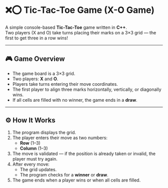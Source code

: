# ❌⭕ Tic-Tac-Toe Game (X-O Game)

A simple console-based **Tic-Tac-Toe** game written in **C++**.  
Two players (X and O) take turns placing their marks on a 3×3 grid — the first to get three in a row wins!

---

## 🎮 Game Overview

- The game board is a 3×3 grid.  
- Two players: **X** and **O**.  
- Players take turns entering their move coordinates.  
- The first player to align three marks horizontally, vertically, or diagonally wins.  
- If all cells are filled with no winner, the game ends in a **draw**.

---

## ⚙️ How It Works

1. The program displays the grid.  
2. The player enters their move as two numbers:  
   - **Row** (1–3)  
   - **Column** (1–3)  
3. The move is validated — if the position is already taken or invalid, the player must try again.  
4. After every move:
   - The grid updates.  
   - The program checks for a **winner** or **draw**.  
5. The game ends when a player wins or when all cells are filled.
